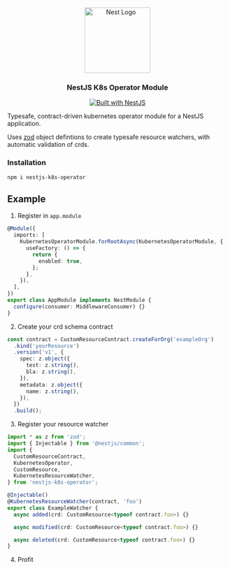 <h1 align="center"></h1>

<div align="center">
  <a href="http://nestjs.com/" target="_blank">
    <img src="https://nestjs.com/img/logo_text.svg" width="150" alt="Nest Logo" />
  </a>
</div>

<h3 align="center">NestJS K8s Operator Module</h3>

<div align="center">
  <a href="https://nestjs.com" target="_blank">
    <img src="https://img.shields.io/badge/built%20with-NestJs-red.svg" alt="Built with NestJS">
  </a>
</div>

Typesafe, contract-driven kubernetes operator module for a NestJS application.

Uses [zod](https://github.com/colinhacks/zod) object defintions to create typesafe resource watchers, with automatic validation of crds.

### Installation

```bash
npm i nestjs-k8s-operator
```

## Example

1. Register in `app.module`

```typescript
@Module({
  imports: [
    KubernetesOperatorModule.forRootAsync(KubernetesOperatorModule, {
      useFactory: () => {
        return {
          enabled: true,
        };
      },
    }),
  ],
})
export class AppModule implements NestModule {
  configure(consumer: MiddlewareConsumer) {}
}
```

2. Create your crd schema contract

```typescript
const contract = CustomResourceContract.createForOrg('exampleOrg')
  .kind('yourResource')
  .version('v1', {
    spec: z.object({
      test: z.string(),
      bla: z.string(),
    }),
    metadata: z.object({
      name: z.string(),
    }),
  })
  .build();
```

3. Register your resource watcher

```typescript
import * as z from 'zod';
import { Injectable } from '@nestjs/common';
import {
  CustomResourceContract,
  KubernetesOperator,
  CustomResource,
  KubernetesResourceWatcher,
} from 'nestjs-k8s-operator';

@Injectable()
@KubernetesResourceWatcher(contract, 'foo')
export class ExampleWatcher {
  async added(crd: CustomResource<typeof contract.foo>) {}

  async modified(crd: CustomResource<typeof contract.foo>) {}

  async deleted(crd: CustomResource<typeof contract.foo>) {}
}
```

4. Profit
